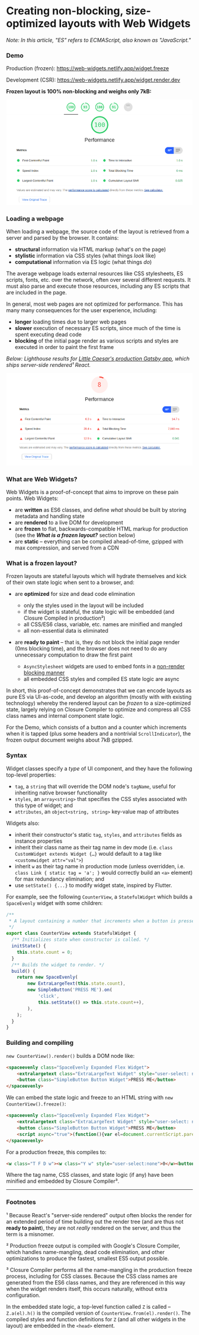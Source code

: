 # Creating non-blocking, size-optimized layouts with Web Widgets

*Note: In this article, "ES" refers to ECMAScript, also known as "JavaScript."*

### Demo 

Production (frozen): https://web-widgets.netlify.app/widget.freeze

Development (CSR): https://web-widgets.netlify.app/widget.render.dev

**Frozen layout is 100% non-blocking and weighs only 7kB:**

![image-20201125180728757](images/web-widgets-poc/image-20201125180728757.png)

### Loading a webpage

When loading a webpage, the source code of the layout is retrieved from a server and parsed by the browser. It contains:

- **structural** information via HTML markup (what's *on* the page)
- **stylistic** information via CSS styles (what things *look* like)
- **computational** information via ES logic (what things *do*)

The average webpage loads external resources like CSS stylesheets, ES scripts, fonts, etc. over the network, often over several different requests. It must also parse and execute those resources, including any ES scripts that are included in the page.

In general, most web pages are not optimized for performance. This has many many consequences for the user experience, including:

- **longer** loading times due to larger web pages
- **slower** execution of necessary ES scripts, since much of the time is spent executing dead code
- **blocking** of the initial page render as various scripts and styles are executed in order to paint the first frame

*Below: Lighthouse results for [Little Caesar's production Gatsby app](https://littlecaesars.com/), which ships server-side rendered¹ React.*

![img](images/web-widgets-poc/122588539.png)

### What are Web Widgets?

Web Widgets is a proof-of-concept that aims to improve on these pain points. Web Widgets:

- are **written** as ES6 classes, and define *what* should be built by storing metadata and handling state
- are **rendered** to a live DOM for development
- are **frozen** to flat, backwards-compatible HTML markup for production (see the ***What is a frozen layout?*** section below)
- are **static** – everything can be compiled ahead-of-time, gzipped with max compression, and served from a CDN

### What is a frozen layout?

Frozen layouts are stateful layouts which will hydrate themselves and kick of their own state logic when sent to a browser, and:

- are **optimized** for size and dead code elimination
  - only the styles used in the layout will be included
  - if the widget is stateful, the state logic will be embedded (and Closure Compiled in production²)
  - all CSS/ES6 class, variable, etc. names are minified and mangled
  - all non-essential data is eliminated

- are **ready to paint** – that is, they do not block the initial page render (0ms blocking time), and the browser does not need to do any unnecessary computation to draw the first paint
  - `AsyncStylesheet` widgets are used to embed fonts in a [non-render blocking manner](https://web.dev/defer-non-critical-css/#optimize)
  - all embedded CSS styles and compiled ES state logic are async

In short, this proof-of-concept demonstrates that we can encode layouts as pure ES via UI-as-code, and develop an algorithm (mostly with with existing technology) whereby the rendered layout can be *frozen* to a size-optimized state, largely relying on Closure Compiler to optimize and compress all CSS class names and internal component state logic.

For the Demo, which consists of a button and a counter which increments when it is tapped (plus some headers and a nontrivial `ScrollIndicator`), the frozen output document weighs about 7kB gzipped.

### Syntax

Widget classes specify a *type* of UI component, and they have the following top-level properties:

- `tag`, a `string` that will override the DOM node's `tagName`, useful for inheriting native browser functionality
- `styles`, an `array<string>` that specifies the CSS styles associated with this type of widget; and
- `attributes`, an `object<string, string>` key-value map of attributes

Widgets also:

- inherit their constructor's static `tag`, `styles`, and `attributes` fields as instance properties
- inherit their class name as their tag name in dev mode (i.e. `class CustomWidget extends Widget {…}` would default to a tag like `<customwidget attr="val">`)
- inherit `w` as their tag name in production mode (unless overridden, i.e. `class Link { static tag = 'a'; }` would correctly build an `<a>` element) for max redundancy elimination; and
- use `setState() {...}` to modify widget state, inspired by Flutter.

For example, see the following `CounterView`, a `StatefulWidget` which builds a `SpaceEvenly` widget with some children:

```javascript
/**
 * A layout containing a number that increments when a button is pressed.
 */
export class CounterView extends StatefulWidget {
  /** Initializes state when constructor is called. */
  initState() {
    this.state.count = 0;
  }
  /** Builds the widget to render. */
  build() {
    return new SpaceEvenly(
        new ExtraLargeText(this.state.count),
        new SimpleButton('PRESS ME').on(
            'click',
            this.setState(() => this.state.count++),
        ),
    );
  }
}
```

### Building and compiling

`new CounterView().render()` builds a DOM node like:

```html
<spaceevenly class="SpaceEvenly Expanded Flex Widget">
    <extralargetext class="ExtraLargeText Widget" style="user-select: none">0</extralargetext>
    <button class="SimpleButton Button Widget">PRESS ME</button>
</spaceevenly>
```

We can embed the state logic and freeze to an HTML string with `new CounterView().freeze()`:

```html
<spaceevenly class="SpaceEvenly Expanded Flex Widget">
    <extralargetext class="ExtraLargeText Widget" style="user-select: none">0</extralargetext>
    <button class="SimpleButton Button Widget">PRESS ME</button>
    <script async="true">(function(){var el=document.currentScript.parentNode;requestAnimationFrame(function(){CounterView.from(el).render();});})();</script>
</spaceevenly>
```

For a production freeze, this compiles to:

```html
<w class="T F D w"><w class="Y w" style="user-select:none">0</w><button class="xa S w">PRESS ME</button><script async="true">(function(){var el=document.currentScript.parentNode;requestAnimationFrame(function(){Z.a(el).h();});})();</script></w></w>
```

Where the tag name, CSS classes, and state logic (if any) have been minified and embedded by Closure Compiler³.

---

### Footnotes

¹ Because React's "server-side rendered" output often blocks the render for an extended period of time building out the render tree (and are thus not **ready to paint**), they are not *really* rendered on the server, and thus the term is a misnomer.

² Production freeze output is compiled with Google's Closure Compiler, which handles name-mangling, dead code elimination, and other optimizations to produce the fastest, smallest ES5 output possible.

³ Closure Compiler performs all the name-mangling in the production freeze process, including for CSS classes. Because the CSS class names are generated from the ES6 class names, and they are referenced in this way when the widget renders itself, this occurs naturally, without extra configuration.

In the embedded state logic, a top-level function called `Z` is called – `Z.a(el).h()` is the compiled version of `CounterView.from(el).render()`. The compiled  styles and function definitions for `Z` (and all other widgets in the layout) are embedded in the  `<head>` element.

